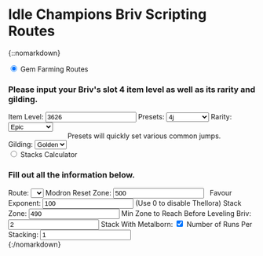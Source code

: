 # Idle Champions Briv Scripting Routes

{::nomarkdown}
<div class="tabs">
	<input onClick="setHash('gemTab')" type="radio" class="tabsRadio" name="routesTabs" id="gemTab" checked>
	<label for="gemTab" class="tabsLabel">Gem Farming Routes</label>
	<div class="tabsContent">
		<span class="routesRow">
			<span class="routesDesc">
				<h3 id="input">Please input your Briv's slot 4 item level as well as its rarity and gilding.</h3>
			</span>
		</span>
		<span class="routesRow">
			<span class="routesCol1">
				<label for="ilvl">Item Level:</label>
			</span>
			<span class="routesCol2">
				<input type="number" name="ilvl" id="ilvl" value="3626">
			</span>
			<span class="routesCol3" style="width:160px">
				<label for="presets">Presets:</label>
			</span>
			<span class="routesCol4">
				<select name="presets" id="presets">
				<option value="1j">1j</option>
				<option value="2j">2j</option>
				<option value="3j">3j</option>
				<option value="3.99951j">3-4j</option>
				<option value="4j" selected>4j</option>
				<option value="5j">5j</option>
				<option value="6j">6j</option>
				<option value="7j">7j</option>
				<option value="8j">8j</option>
				<option value="9j">9j</option>
				<option value="11j">11j</option>
				<option value="11.999998j">11.999998j</option>
				<option value="14j">14j</option>
				</select>
			</span>
		</span>
		<span class="routesRow">
			<span class="routesCol1">
				<label for="rarity">Rarity:</label>
			</span>
			<span class="routesCol2">
				<select name="rarity" id="rarity">
				<option value="common">Common</option>
				<option value="uncommon">Uncommon</option>
				<option value="rare">Rare</option>
				<option value="epic" selected>Epic</option>
				</select>
			</span>
			<span style="flex-grow:1">
				<span class="routesCol5" style="display:flex;justify-content:center;padding-left:50px;">
					Presets will quickly set various common jumps.
				</span>
			</span>
		</span>
		<span class="routesRow">
			<span class="routesCol1">
				<label for="gilding">Gilding:</label>
			</span>
			<span class="routesCol2">
				<select name="gilding" id="gilding">
				<option value="none">None</option>
				<option value="shiny">Shiny</option>
				<option value="golden" selected>Golden</option>
				</select>
			</span>
			<span class="routesCol5" id="shinyNote" style="display:none">
				Note: You can't get 100% on even numbered jumps with Shiny.
			</span>
		</span>
		<span class="routesWrapper" id="wrapper">
			&nbsp;
		</span>
	</div>
	<input onClick="setHash('stacksTab')" type="radio" class="tabsRadio" name="routesTabs" id="stacksTab">
	<label for="stacksTab" class="tabsLabel">Stacks Calculator</label>
	<div class="tabsContent">
		<span class="routesRow">
			<span class="routesDesc">
				<h3 id="eventInput">Fill out all the information below.</h3>
			</span>
		</span>
		<span class="routesRow">
			<span class="routesCol6">
				<label for="stackRoute">Route:</label>
			</span>
			<span class="routesCol2">
				<select name="stackRoute" id="stackRoute">
				<option value="" selected disabled style="display:none;">&nbsp;</option>
				</select>
			</span>
		</span>
		<span class="routesRow">
			<span class="routesCol6">
				<label for="stackReset">Modron Reset Zone:</label>
			</span>
			<span class="routesCol2">
				<input type="number" name="stackReset" id="stackReset" value="500" min="15">
			</span>
			<span class="routesCol4" id="stackResetNote">
				&nbsp;
			</span>
		</span>
		<span class="routesRow">
			<span class="routesCol6">
				<label for="stackFavour">Favour Exponent:</label>
			</span>
			<span class="routesCol2">
				<input type="number" name="stackFavour" id="stackFavour" value="100" min="0">
			</span>
			<span class="routesCol4" id="stackFavourNote">
				(Use 0 to disable Thellora)
			</span>
		</span>
		<span class="routesRow">
			<span class="routesCol6">
				<label for="stackStack">Stack Zone:</label>
			</span>
			<span class="routesCol2">
				<input type="number" name="stackStack" id="stackStack" value="490" min="1">
			</span>
		</span>
		<span class="routesRow">
			<span class="routesCol6">
				<label for="stackBrivZone">Min Zone to Reach Before Leveling Briv:</label>
			</span>
			<span class="routesCol2">
				<input type="number" name="stackBrivZone" id="stackBrivZone" value="2" min="1">
			</span>
		</span>
		<span class="routesRow">
			<span class="routesCol6">
				<label for="stackWithMetal">Stack With Metalborn:</label>
			</span>
			<span class="routesCol2">
				<input type="checkbox" name="stackWithMetal" id="stackWithMetal" checked>
			</span>
		</span>
		<span class="routesRow">
			<span class="routesCol6">
				<label for="stackRuns">Number of Runs Per Stacking:</label>
			</span>
			<span class="routesCol2">
				<input type="number" name="stackRuns" id="stackRuns" value="1" min="1">
			</span>
		</span>
		<span class="routesRow">
			<span class="routesDesc">
				&nbsp;
			</span>
		</span>
		<span class="routesWrapper" id="stackResult">
			&nbsp;
		</span>
	</div>
</div>
{:/nomarkdown}